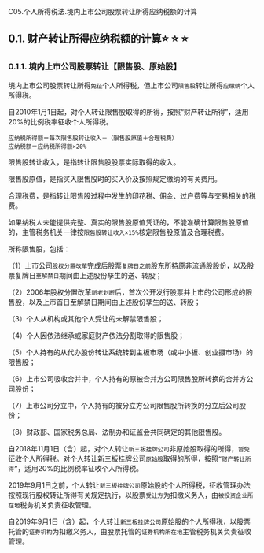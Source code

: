 C05.个人所得税法.境内上市公司股票转让所得应纳税额的计算

## 0.1. 财产转让所得应纳税额的计算:star: :star: :star: 

### 0.1.1. 境内上市公司股票转让【限售股、原始股】

境内上市公司股票转让所得`免征`个人所得税，但上市公司`限售股`转让所得`应缴纳`个人所得税。

自2010年1月1日起，对个人转让限售股取得的所得，按照“财产转让所得”，适用20%的比例税率征收个人所得税。

```
应纳税所得额＝每次限售股转让收入－（限售股原值＋合理税费）
应纳税额＝应纳税所得额×20%
```
限售股转让收入，是指转让限售股股票实际取得的收入。

限售股原值，是指买入限售股时的买入价及按照规定缴纳的有关费用。

合理税费，是指转让限售股过程中发生的印花税、佣金、过户费等与交易相关的税费。

如果纳税人未能提供完整、真实的限售股原值凭证的，不能准确计算限售股原值的，主管税务机关一律按`限售股转让收入×15%`核定限售股原值及合理税费。

所称限售股，包括：

（1）上市公司`股权分置改革`完成后股票`复牌日之前`股东所持原非流通股股份，以及股票复牌日`至解禁日`期间由上述股份孳生的送、转股；

（2）2006年股权分置改革`新老划断`后，首次公开发行股票并上市的公司形成的限售股，以及上市首日至解禁日期间由上述股份孳生的送、转股；

（3）个人从机构或其他个人受让的未解禁限售股；

（4）个人因依法继承或家庭财产依法分割取得的限售股；

（5）个人持有的从代办股份转让系统转到主板市场（或中小板、创业摄市场）的限售股；

（6）上市公司吸收合并中，个人持有的原被合并方公司限售股所转换的合并方公司股份；

（7）上市公司分立中，个人持有的被分立方公司限售股所转换的分立后公司股份；

（8）财政部、国家税务总局、法制办和证监会共同确定的其他限售股。

自2018年11月1日（含）起，对个人转让`新三板挂牌公司`非原始股取得的所得，`暂免`征收个人所得税。对个人转让新三板挂牌公司`原始股`取得的所得，按照`“财产转让所得”`，适用20%的比例税率征收个人所得税。

2019年9月1日之前，个人转让`新三板挂牌公司`原始股的个人所得税，征收管理办法按照现行股权转让所得有关规定执行，以股票`受让方`为扣缴义务人，由`被投资企业所在地`税务机关负责征收管理。

自2019年9月1日（含）起，个人转让`新三板挂牌公司`原始股的个人所得税，以股票托管的`证券机构`为扣缴义务人，由股票托管的`证券机构所在地`主管税务机关负责征收管理。
